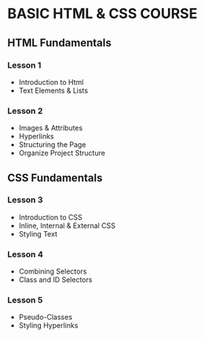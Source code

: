 # BASIC HTML & CSS COURSE
## HTML Fundamentals
### Lesson 1
- Introduction to Html
- Text Elements & Lists
### Lesson 2
- Images & Attributes
- Hyperlinks
- Structuring the Page
- Organize Project Structure
## CSS Fundamentals
### Lesson 3
- Introduction to CSS
- Inline, Internal & External CSS
- Styling Text
### Lesson 4
- Combining Selectors
- Class and ID Selectors
### Lesson 5
- Pseudo-Classes
- Styling Hyperlinks